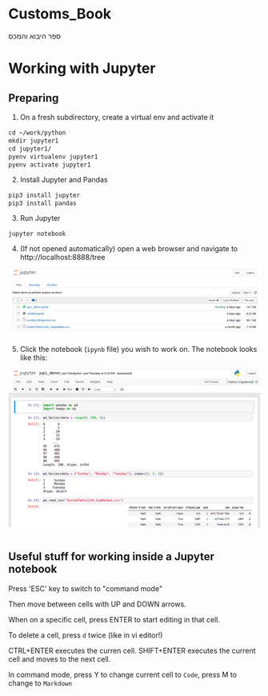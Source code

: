 # Customs_Book
ספר היבוא והמכס

# Working with Jupyter

## Preparing
1. On a fresh subdirectory, create a virtual env and activate it
```
cd ~/work/python
mkdir jupyter1
cd jupyter1/
pyenv virtualenv jupyter1
pyenv activate jupyter1 
```
2. Install Jupyter and Pandas
```
pip3 install jupyter
pip3 install pandas
```
3. Run Jupyter
```
jupyter notebook
```
4. (If not opened automatically) open a web browser and navigate to
http://localhost:8888/tree


![screenshot of the browser display](./Screenshot01.png)

5. Click the notebook (`ipynb` file) you wish to work on.
The notebook looks like this:

![screenshot of the browser display](./Screenshot02.png)

```

```

## Useful stuff for working inside a Jupyter notebook
Press 'ESC' key to switch to "command mode"

Then move between cells with UP and DOWN arrows.

When on a specific cell, press ENTER to start editing in that cell.

To delete a cell, press `d` twice (like in vi editor!)

CTRL+ENTER executes the curren cell. SHIFT+ENTER executes the current cell and moves to the next cell.

In command mode, press Y to change current cell to `Code`, press M to change to `Markdown`
